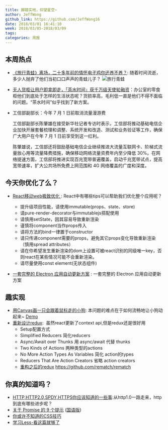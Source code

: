 ```yaml
---
title: 脚踏实地，仰望星空~
author: JeffWong
github_link: https://github.com/JeffWong16
date: 2018/03/01 16:41:10
week: 2018/03/05-2018/03/09
tags:
categories: 周报
---
```


## 本周热点

* [《旅行青蛙》离场，二十多年前的情怀电子鸡你还养不养？](http://www.geekpark.net/news/226949): 随着时间流逝，多少人抛弃了他们当初口口声声的青蛙儿子？
![旅行青蛙](http://imgslim.geekpark.net/uploads/image/file/7a/21/7a21b0f27ca1e617046b9f12a0f85f86.jpg)

* [无人货柜让用户即拿即走，「茶水时间」获千万级天使轮融资](http://blog.csdn.net/bKMk01MZ3w/article/details/79314281)：办公室的零食柜他们到底处于怎样的生活状态呢？货损率高，毛利低一直是他们不得不面临的问题。“茶水时间”似乎找到了新方案。
* 工信部副部长：今年 7 月 1 日前取消流量漫游费

  工信部副部长陈肇雄在接受新华社记者专访时表示，工信部将推动基础电信企业加快开展套餐梳理和调整、系统开发和改造、测试和业务验证等工作，确保广大用户在今年 7 月 1 日前享受到这一红利。
  
  陈肇雄说，工信部还将鼓励基础电信企业继续推进大流量互联网卡、阶梯式流量放心用等流量降费措施，确保移动网络流量资费年内至少降低 30%。在网络提速方面，工信部将推进实现百兆宽带普遍覆盖，启动千兆宽带试点，提高宽带速率，扩大公共场所免费上网范围和 4G 网络覆盖的广度和深度。

## 今天你优化了么？

* [React移动web极致优化 ](https://github.com/lcxfs1991/blog/issues/8): React中有哪些tips可以帮助我们优化整个应用呢？
  * 提升级项目性能，请使用immutable(props、state、store)
  * 请pure-render-decorator与immutablejs搭配使用
  * 请慎用setState，因其容易导致重新渲染
  * 谨慎将component当作props传入
  * 请将方法的bind一律置于constructor
  * 请只传递component需要的props，避免其它props变化导致重新渲染（慎用spread attributes）
  * 请在你希望发生重新渲染的dom上设置可被react识别的同级唯一key，否则react在某些情况可能不会重新渲染。
  * 请尽量使用const element(无状态组件)
  
* [一套完整的 Electron 应用自动更新方案](https://webfe.kujiale.com/electron-update-design/) : 一套完整的 Electron 应用自动更新方案

## 趣实现

* [用Canvas画一只会跟着鼠标走的小狗](https://zhuanlan.zhihu.com/p/34139676): 本问题的难点在于如何流畅地让小狗动起来~ [Demo](https://fed.renren.com/html/walking-dog/index.html)
* [重新设计redux](https://hackernoon.com/redesigning-redux-b2baee8b8a38):  虽然react更新了context api,但是redux还是很好用
  * Setup配置方式
  * Simplified Reducers 简化reducers
  * Async/Await over Thunks 用 async/await 代替 thunks
  * Two Kinds of Actions 两种类型的actions
  * No More Action Types As Variables 简化 action的types
  * Reducers That Are Action Creators 省略 action creators
  * [重构之后的redux](https://github.com/rematch/rematch) https://github.com/rematch/rematch

## 你真的知道吗？
* [HTTP,HTTP2.0,SPDY,HTTPS你应该知道的一些事](http://www.alloyteam.com/2016/07/httphttp2-0spdyhttps-reading-this-is-enough/):从http1.0一路走来，http到底有哪些进步呢？
* [关于 Promise 的 9 个提示](https://dev.to/kepta/promising-promise-tips--c8f) ([国语版](https://zhuanlan.zhihu.com/p/34224840?group_id=953911927437549568))
* [你或许不知道的CSS技巧](https://medium.com/@peedutuisk/lesser-known-css-quirks-oddities-and-advanced-tips-css-is-awesome-8ee3d16295bb)
* [学习Less-看这篇就够了](https://zhuanlan.zhihu.com/p/31898262?utm_medium=social&utm_source=qq)

